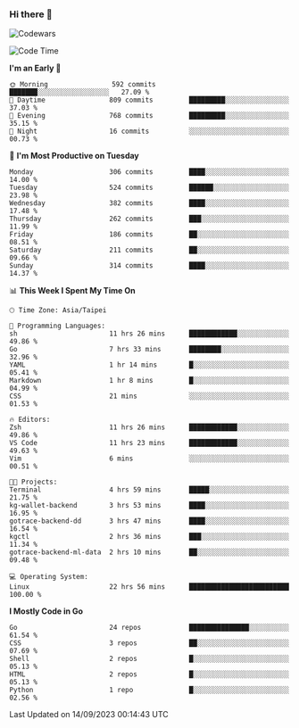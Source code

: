 ### Hi there 👋

![Codewars](https://www.codewars.com/users/omegaatt36/badges/small)

<!--START_SECTION:waka-->
![Code Time](http://img.shields.io/badge/Code%20Time-1%2C680%20hrs%2046%20mins-blue)

**I'm an Early 🐤** 

```text
🌞 Morning                592 commits         ███████░░░░░░░░░░░░░░░░░░   27.09 % 
🌆 Daytime                809 commits         █████████░░░░░░░░░░░░░░░░   37.03 % 
🌃 Evening                768 commits         █████████░░░░░░░░░░░░░░░░   35.15 % 
🌙 Night                  16 commits          ░░░░░░░░░░░░░░░░░░░░░░░░░   00.73 % 
```
📅 **I'm Most Productive on Tuesday** 

```text
Monday                   306 commits         ████░░░░░░░░░░░░░░░░░░░░░   14.00 % 
Tuesday                  524 commits         ██████░░░░░░░░░░░░░░░░░░░   23.98 % 
Wednesday                382 commits         ████░░░░░░░░░░░░░░░░░░░░░   17.48 % 
Thursday                 262 commits         ███░░░░░░░░░░░░░░░░░░░░░░   11.99 % 
Friday                   186 commits         ██░░░░░░░░░░░░░░░░░░░░░░░   08.51 % 
Saturday                 211 commits         ██░░░░░░░░░░░░░░░░░░░░░░░   09.66 % 
Sunday                   314 commits         ████░░░░░░░░░░░░░░░░░░░░░   14.37 % 
```


📊 **This Week I Spent My Time On** 

```text
🕑︎ Time Zone: Asia/Taipei

💬 Programming Languages: 
sh                       11 hrs 26 mins      ████████████░░░░░░░░░░░░░   49.86 % 
Go                       7 hrs 33 mins       ████████░░░░░░░░░░░░░░░░░   32.96 % 
YAML                     1 hr 14 mins        █░░░░░░░░░░░░░░░░░░░░░░░░   05.41 % 
Markdown                 1 hr 8 mins         █░░░░░░░░░░░░░░░░░░░░░░░░   04.99 % 
CSS                      21 mins             ░░░░░░░░░░░░░░░░░░░░░░░░░   01.53 % 

🔥 Editors: 
Zsh                      11 hrs 26 mins      ████████████░░░░░░░░░░░░░   49.86 % 
VS Code                  11 hrs 23 mins      ████████████░░░░░░░░░░░░░   49.63 % 
Vim                      6 mins              ░░░░░░░░░░░░░░░░░░░░░░░░░   00.51 % 

🐱‍💻 Projects: 
Terminal                 4 hrs 59 mins       █████░░░░░░░░░░░░░░░░░░░░   21.75 % 
kg-wallet-backend        3 hrs 53 mins       ████░░░░░░░░░░░░░░░░░░░░░   16.95 % 
gotrace-backend-dd       3 hrs 47 mins       ████░░░░░░░░░░░░░░░░░░░░░   16.54 % 
kgctl                    2 hrs 36 mins       ███░░░░░░░░░░░░░░░░░░░░░░   11.34 % 
gotrace-backend-ml-data  2 hrs 10 mins       ██░░░░░░░░░░░░░░░░░░░░░░░   09.48 % 

💻 Operating System: 
Linux                    22 hrs 56 mins      █████████████████████████   100.00 % 
```

**I Mostly Code in Go** 

```text
Go                       24 repos            ███████████████░░░░░░░░░░   61.54 % 
CSS                      3 repos             ██░░░░░░░░░░░░░░░░░░░░░░░   07.69 % 
Shell                    2 repos             █░░░░░░░░░░░░░░░░░░░░░░░░   05.13 % 
HTML                     2 repos             █░░░░░░░░░░░░░░░░░░░░░░░░   05.13 % 
Python                   1 repo              █░░░░░░░░░░░░░░░░░░░░░░░░   02.56 % 
```




 Last Updated on 14/09/2023 00:14:43 UTC
<!--END_SECTION:waka-->

<!--
**omegaatt36/omegaatt36** is a ✨ _special_ ✨ repository because its `README.md` (this file) appears on your GitHub profile.

Here are some ideas to get you started:

- 🔭 I’m currently working on ...
- 🌱 I’m currently learning ...
- 👯 I’m looking to collaborate on ...
- 🤔 I’m looking for help with ...
- 💬 Ask me about ...
- 📫 How to reach me: ...
- 😄 Pronouns: ...
- ⚡ Fun fact: ...
-->
